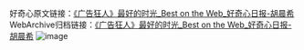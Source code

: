好奇心原文链接：[《广告狂人》最好的时光_Best on the Web_好奇心日报-胡晨希](https://www.qdaily.com/articles/7851.html)
WebArchive归档链接：[《广告狂人》最好的时光_Best on the Web_好奇心日报-胡晨希](http://web.archive.org/web/20190623173031/https://www.qdaily.com/articles/7851.html)
![image](http://ww3.sinaimg.cn/large/007d5XDply1g3wk0tafc2j30u02if7rc)